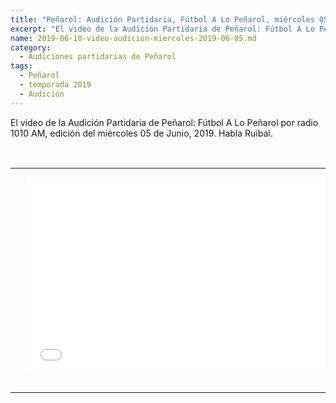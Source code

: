 ```yaml
---
title: "Peñarol: Audición Partidaria, Fútbol A Lo Peñarol, miércoles 05 de Junio, 2019-06-05"
excerpt: "El video de la Audición Partidaria de Peñarol: Fútbol A Lo Peñarol por radio 1010 AM, edición del miércoles 05 de Junio, 2019."
name: 2019-06-10-video-audicion-miercoles-2019-06-05.md
category:
  - Audiciones partidarias de Peñarol
tags:
  - Peñarol
  - temporada 2019
  - Audición
---
```


<p>
El video de la Audición Partidaria de Peñarol: Fútbol A Lo Peñarol por radio 1010 AM, edición del miércoles 05 de Junio, 2019.
Habla Ruibal.
</p>
<br>
<div id="media">
	<center>
		<table>
			<tbody>
  				<tr>
					<td height="13" width="21" background="{{ site.url }}/{{ site.baseurl }}/assets/images/12421152032.png"></td>
					<td height="13" background="{{ site.url }}/{{ site.baseurl }}/assets/images/55452124552.png"></td>
					<td height="13" width="21" background="{{ site.url }}/{{ site.baseurl }}/assets/images/45454787.png"></td>
  				</tr>
				<tr>
					<td width="21" background="{{ site.url }}/{{ site.baseurl }}/assets/images/21210212120.png"></td>
					<td>
						<iframe width="560" height="315" src="//ok.ru/videoembed/1292047223475" frameborder="0" allow="autoplay" allowfullscreen></iframe>
					</td>
    					<td width="21" background="{{ site.url }}/{{ site.baseurl }}/assets/images/203233451.png"></td>
  				</tr>
				<tr>
    					<td height="17" width="21" background="{{ site.url }}/{{ site.baseurl }}/assets/images/23121542.png"></td>
    					<td height="17" background="{{ site.url }}/{{ site.baseurl }}/assets/images/12345456.png"></td>
    					<td height="25" width="21" background="{{ site.url }}/{{ site.baseurl }}/assets/images/2656564.png"></td>
  				</tr>
			</tbody>
		</table>
	</center>
</div>
